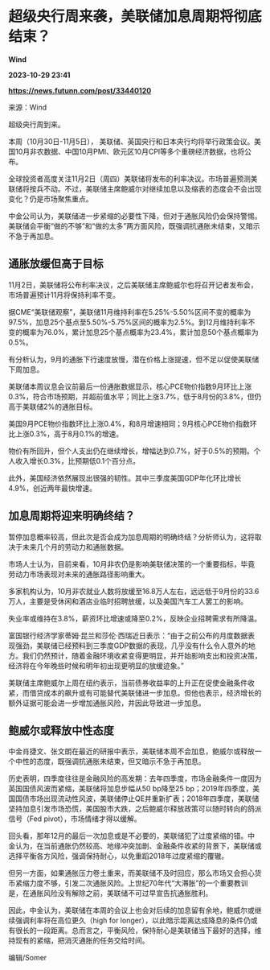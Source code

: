 # 超级央行周来袭，美联储加息周期将彻底结束？
**Wind**

**2023-10-29 23:41**

**https://news.futunn.com/post/33440120**

来源：Wind

超级央行周到来。

本周（10月30日-11月5日）， 美联储、英国央行和日本央行均将举行政策会议。美国10月非农数据、中国10月PMI、欧元区10月CPI等多个重磅经济数据，也将公布。

全球投资者高度关注11月2日（周四）美联储将发布的利率决议。市场普遍预测美联储将按兵不动。不过，美联储主席鲍威尔对继续加息以及缩表的态度会不会出现变化？仍是市场聚焦重点。

中金公司认为，美联储进一步紧缩的必要性下降，但对于通胀风险仍会保持警惕。美联储会平衡“做的不够”和“做的太多”两方面风险，既强调抗通胀未结束，又暗示不急于再加息。

通胀放缓但高于目标
---------

11月2日，美联储将公布利率决议，之后美联储主席鲍威尔也将召开记者发布会，市场普遍预计11月将保持利率不变。

据CME“美联储观察”，美联储11月维持利率在5.25%-5.50%区间不变的概率为97.5%，加息25个基点至5.50%-5.75%区间的概率为2.5%。到12月维持利率不变的概率为76.0%，累计加息25个基点概率为23.4%，累计加息50个基点概率为0.5%。

有分析认为，9月的通胀下行速度放慢，潜在价格上涨提速，但不足以促使美联储下周加息。

美联储本周议息会议前最后一份通胀数据显示，核心PCE物价指数9月环比上涨0.3%，符合市场预期，并超前值水平；同比上涨3.7%，低于8月份的3.8%，但仍高于美联储2%的通胀目标。

美国9月PCE物价指数环比上涨0.4%，和8月增速相同；9月核心PCE物价指数环比上涨0.3%，高于8月0.1%的增速。

物价有所回升，但个人支出仍在继续增长，增幅达到0.7%，好于0.5%的预期。个人收入增长0.3%，比预期低0.1个百分点。

此外，美国经济依然展现出很强的韧性。其中三季度美国GDP年化环比增长4.9%，创近两年最快增速。

加息周期将迎来明确终结？
------------

暂停加息概率较高，但此次是否会成为加息周期的明确终结？分析师认为，这将取决于未来几个月的劳动力和通胀数据。

市场人士认为，目前来看，10月非农仍是影响美联储决策的一个重要指标，毕竟劳动力市场表现对未来的通胀路径影响重大。

多家机构认为，10月非农就业人数将放缓至16.8万人左右，远远低于9月份的33.6万人，主要是受休闲和酒店业临时招聘放缓，以及美国汽车工人罢工的影响。

失业率或维持在3.8%，薪资环比增速或降至0.2%，反映企业招聘需求有所降温。

富国银行经济学家蒂姆·昆兰和莎伦·西瑞近日表示：“由于之前公布的月度数据表现强劲，美联储已经预料到三季度GDP数据的表现，几乎没有什么令人意外的地方。我们仍然预计，随着金融环境收紧变得更明显，并开始影响支出和投资决策，经济将在今年晚些时候和明年初出现更明显的放缓迹象。”

美联储主席鲍威尔上周在纽约表示，当前债券收益率的上升正在促使金融条件收紧，而借贷成本的飙升或有可能替代美联储进一步加息。但他也表示，经济增长的额外证据可能会进一步增加通胀风险，并因此导致进一步加息。

鲍威尔或释放中性态度
----------

中金肖捷文、张文朗在最近的研报中表示，美联储本周不会加息，鲍威尔或释放一个中性的态度，既强调抗通胀未结束，但又暗示不急于再加息。

历史表明，四季度往往是金融风险的高发期：去年四季度，市场金融条件一度因为英国国债风波而紧缩，美联储将加息步幅从50 bp降至25 bp；2019年四季度，美国国债市场出现流动性风波，美联储停止QE并重新扩表；2018年四季度，美联储坚持加息引发市场恐慌，美国股市大跌，之后鲍威尔释放政策可以随时转向的鸽派信号（Fed pivot），市场情绪才得以缓解。

回头看，那年12月的最后一次加息或是不必要的，美联储犯了过度紧缩的错。中金认为，在当前通胀仍然较高、地缘冲突加剧、金融条件收紧的背景下，美联储或选择平衡各方风险，强调保持耐心，以免重蹈2018年过度紧缩的覆辙。

但另一方面，如果通胀压力卷土重来，而美联储不及时回应，那么市场又会担心货币紧缩力度不够，引发二次通胀风险。上世纪70年代“大滞胀”的一个重要教训是，在通胀风险没有解除之前，美联储不可过早宣告抗通胀胜利。

因此，中金认为，美联储在本周的会议上也会对后续的加息留有余地，鲍威尔或继续强调利率将在高位更久（high for longer），以此暗示距离达成降息的条件仍或有很长的一段距离。总而言之，平衡风险，保持耐心是美联储当下最好的选择，维持现有的紧缩，把消灭通胀的任务交给时间。

编辑/Somer